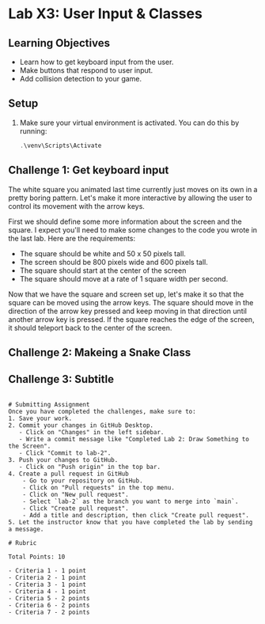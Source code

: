 # Lab X3: User Input & Classes

## Learning Objectives

- Learn how to get keyboard input from the user.
- Make buttons that respond to user input.
- Add collision detection to your game.

## Setup
1. Make sure your virtual environment is activated. You can do this by running:
   ```powershell
   .\venv\Scripts\Activate
   ```

## Challenge 1: Get keyboard input
The white square you animated last time currently just moves on its own in a pretty boring pattern. Let's make it more interactive by allowing the user to control its movement with the arrow keys.

First we should define some more information about the screen and the square. I expect you'll need to make some changes to the code you wrote in the last lab. Here are the requirements:
- The square should be white and 50 x 50 pixels tall.
- The screen should be 800 pixels wide and 600 pixels tall.
- The square should start at the center of the screen
- The square should move at a rate of 1 square width per second.

Now that we have the square and screen set up, let's make it so that the square can be moved using the arrow keys. The square should move in the direction of the arrow key pressed and keep moving in that direction until another arrow key is pressed. If the square reaches the edge of the screen, it should teleport back to the center of the screen.

## Challenge 2: Makeing a Snake Class
## Challenge 3: Subtitle

```

# Submitting Assignment
Once you have completed the challenges, make sure to:
1. Save your work.
2. Commit your changes in GitHub Desktop.
   - Click on "Changes" in the left sidebar.
   - Write a commit message like "Completed Lab 2: Draw Something to the Screen".
   - Click "Commit to lab-2".
3. Push your changes to GitHub.
   - Click on "Push origin" in the top bar.
4. Create a pull request in GitHub
    - Go to your repository on GitHub.
    - Click on "Pull requests" in the top menu.
    - Click on "New pull request".
    - Select `lab-2` as the branch you want to merge into `main`.
    - Click "Create pull request".
    - Add a title and description, then click "Create pull request".
5. Let the instructor know that you have completed the lab by sending a message.

# Rubric

Total Points: 10

- Criteria 1 - 1 point
- Criteria 2 - 1 point
- Criteria 3 - 1 point
- Criteria 4 - 1 point
- Criteria 5 - 2 points
- Criteria 6 - 2 points
- Criteria 7 - 2 points
